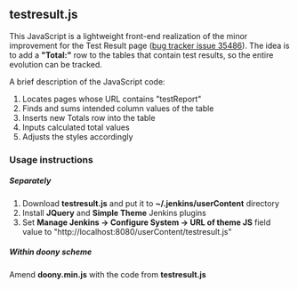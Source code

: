## testresult.js

This JavaScript is a lightweight front-end realization of the minor improvement for the Test Result page ([bug tracker issue 35486](https://issues.jenkins-ci.org/browse/JENKINS-35486)).
The idea is to add a **"Total:"** row to the tables that contain test results, so the entire evolution can be tracked.

A brief description of the JavaScript code:
1. Locates pages whose URL contains "testReport"
2. Finds and sums intended column values of the table
3. Inserts new Totals row into the table
4. Inputs calculated total values
5. Adjusts the styles accordingly

### Usage instructions

##### Separately
1. Download **testresult.js** and put it to **~/.jenkins/userContent** directory
2. Install **JQuery** and **Simple Theme** Jenkins plugins
3. Set **Manage Jenkins -> Configure System -> URL of theme JS** field value to "http://localhost:8080/userContent/testresult.js"

##### Within doony scheme
Amend **doony.min.js** with the code from **testresult.js**